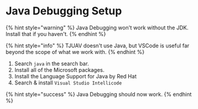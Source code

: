 # Java Debugging Setup

{% hint style="warning" %}
Java Debugging won't work without the JDK. Install that if you haven't.
{% endhint %}

{% hint style="info" %}
TJUAV doesn't use Java, but VSCode is useful far beyond the scope of what we work with.
{% endhint %}

1. Search `java` in the search bar.
2. Install all of the Microsoft packages.
3. Install the Language Support for Java by Red Hat
4. Search & install `Visual Studio Intellicode`

{% hint style="success" %}
Java Debugging should now work.
{% endhint %}

